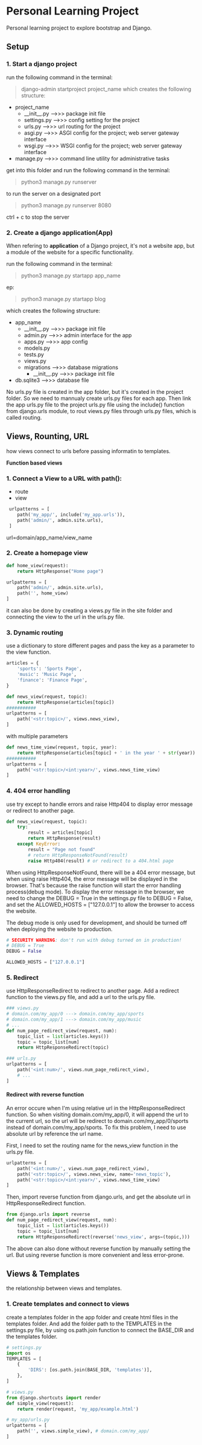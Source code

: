 # Personal Learning Project

Personal learning project to explore bootstrap and Django.

## Setup

### 1. Start a django project

run the following command in the terminal:
> django-admin startproject project_name
which creates the following structure:
* project_name
    * \_\_init__.py -->>> package init file
    * settings.py -->>> config setting for the project
    * urls.py -->>> url routing for the project
    * asgi.py -->>> ASGI config for the project; web server gateway interface
    * wsgi.py -->>> WSGI config for the project; web server gateway interface
* manage.py -->>> command line utility for administrative tasks

get into this folder and run the following command in the terminal:

> python3 manage.py runserver 

to run the server on a designated port 
> python3 manage.py runserver 8080

ctrl + c to stop the server

### 2. Create a django application(App)

When refering to __application__ of a Django project, it's not a website app, but a module of the website for a specific functionality.

run the following command in the terminal:
> python3 manage.py startapp app_name

ep: 
> python3 manage.py startapp blog

which creates the following structure:
* app_name
    * \_\_init__.py -->>> package init file
    * admin.py -->>> admin interface for the app
    * apps.py -->>> app config
    * models.py
    * tests.py
    * views.py
    * migrations -->>> database migrations
        * \_\_init__.py -->>> package init file
* db.sqlite3 -->>> database file

No urls.py file is created in the app folder, but it's created in the project folder. So we need to mannualy create urls.py files for each app.
Then link the app urls.py file to the project urls.py file using the include() function from django.urls module, to rout views.py files through urls.py files, which is called routing.

## Views, Rounting, URL
how views connect to urls before passing informatin to templates.

__Function based views__
### 1. Connect a View to a URL with path():
* route
* view

```python
 urlpatterns = [
    path('my_app/', include('my_app.urls')),
    path('admin/', admin.site.urls),
 ]
```

url=domain/app_name/view_name
### 2. Create a homepage view 
```python
def home_view(request):
    return HttpResponse("Home page")

urlpatterns = [
    path('admin/', admin.site.urls),
    path('', home_view)
]
```

it can also be done by creating a views.py file in the site folder and connecting the view to the url in the urls.py file.

### 3. Dynamic routing

use a dictionary to store different pages and pass the key as a parameter to the view function.

```python
articles = {
    'sports': 'Sports Page',
    'music': 'Music Page',
    'finance': 'Finance Page',
}

def news_view(request, topic):
    return HttpResponse(articles[topic])
###########
urlpatterns = [
    path('<str:topic>/', views.news_view),
]
```

with multiple parameters

```python
def news_time_view(request, topic, year):
    return HttpResponse(articles[topic] + ' in the year ' + str(year))
###########
urlpatterns = [
    path('<str:topic>/<int:year>/', views.news_time_view)
]
```

### 4. 404 error handling

use try except to handle errors and raise Http404 to display error message or redirect to another page.

```python
def news_view(request, topic):
    try:
        result = articles[topic]
        return HttpResponse(result)
    except KeyError:
        result = "Page not found"
        # return HttpResponseNotFound(result)
        raise Http404(result) # or redirect to a 404.html page
```
When using HttpResponseNotFound, there will be a 404 error message, but when using raise Http404, the error message will be displayed in the browser. That's because the raise function will start the error handling process(debug mode). To display the error message in the browser, we need to change the DEBUG = True in the settings.py file to DEBUG = False, and set the ALLOWED_HOSTS = ["127.0.0.1"] to allow the browser to access the website.

The debug mode is only used for development, and should be turned off when deploying the website to production.

```python
# SECURITY WARNING: don't run with debug turned on in production!
# DEBUG = True
DEBUG = False

ALLOWED_HOSTS = ["127.0.0.1"]
```

### 5. Redirect

use HttpResponseRedirect to redirect to another page. Add a redirect function to the views.py file, and add a url to the urls.py file.

```python
### views.py
# domain.com/my_app/0 ---> domain.com/my_app/sports
# domain.com/my_app/1 ---> domain.com/my_app/music
# ...
def num_page_redirect_view(request, num):
    topic_list = list(articles.keys())
    topic = topic_list[num]
    return HttpResponseRedirect(topic)

### urls.py
urlpatterns = [
    path('<int:num>/', views.num_page_redirect_view), 
    # ...
]
```

#### Redirect with reverse function

An error occure when I'm using relative url in the HttpResponseRedirect function. So when visiting domain.com/my_app/0, it will append the url to the current url, so the url will be redirect to domain.com/my_app/0/sports instead of domain.com/my_app/sports.
To fix this problem, I need to use absolute url by reference the url name.

First, I need to set the routing name for the news_view function in the urls.py file.
```python
urlpatterns = [
    path('<int:num>/', views.num_page_redirect_view), 
    path('<str:topic>/', views.news_view, name='news_topic'),
    path('<str:topic>/<int:year>/', views.news_time_view)
]
```

Then, import reverse function from django.urls, and get the absolute url in HttpResponseRedirect function.

```python
from django.urls import reverse
def num_page_redirect_view(request, num):
    topic_list = list(articles.keys())
    topic = topic_list[num]
    return HttpResponseRedirect(reverse('news_view', args=(topic,)))
```

The above can also done without reverse function by manually setting the url. But using reverse function is more convenient and less error-prone.


## Views & Templates

the relationship between views and templates.

### 1. Create templates and connect to views

create a templates folder in the app folder and create html files in the templates folder. And add the folder path to the TEMPLATES in the settings.py file, by using os.path.join function to connect the BASE_DIR and the templates folder.

```python
# settings.py
import os
TEMPLATES = [
    {
        'DIRS': [os.path.join(BASE_DIR, 'templates')],
    },
]
```
```python  
# views.py
from django.shortcuts import render
def simple_view(request):
    return render(request, 'my_app/example.html')
```
```python
# my_app/urls.py
urlpatterns = [
    path('', views.simple_view), # domain.com/my_app/
]
```